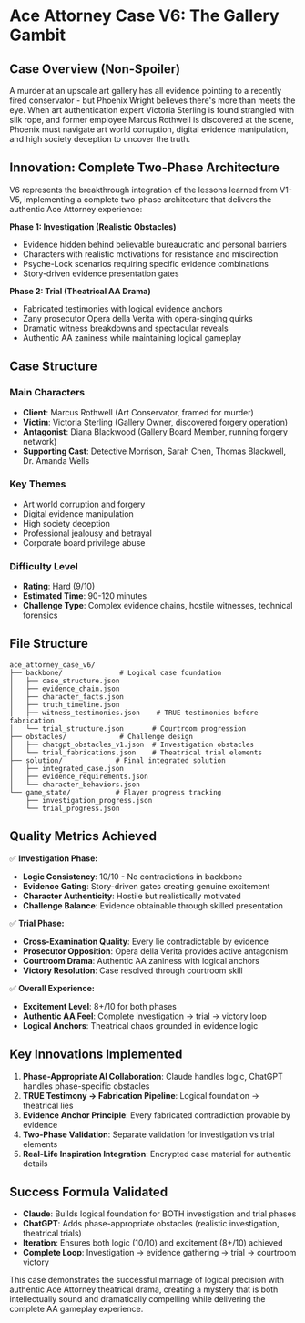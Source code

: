 # Ace Attorney Case V6: The Gallery Gambit

## Case Overview (Non-Spoiler)

A murder at an upscale art gallery has all evidence pointing to a recently fired conservator - but Phoenix Wright believes there's more than meets the eye. When art authentication expert Victoria Sterling is found strangled with silk rope, and former employee Marcus Rothwell is discovered at the scene, Phoenix must navigate art world corruption, digital evidence manipulation, and high society deception to uncover the truth.

## Innovation: Complete Two-Phase Architecture

V6 represents the breakthrough integration of the lessons learned from V1-V5, implementing a complete two-phase architecture that delivers the authentic Ace Attorney experience:

**Phase 1: Investigation (Realistic Obstacles)**
- Evidence hidden behind believable bureaucratic and personal barriers
- Characters with realistic motivations for resistance and misdirection
- Psyche-Lock scenarios requiring specific evidence combinations
- Story-driven evidence presentation gates

**Phase 2: Trial (Theatrical AA Drama)**
- Fabricated testimonies with logical evidence anchors
- Zany prosecutor Opera della Verita with opera-singing quirks
- Dramatic witness breakdowns and spectacular reveals
- Authentic AA zaniness while maintaining logical gameplay

## Case Structure

### Main Characters
- **Client**: Marcus Rothwell (Art Conservator, framed for murder)
- **Victim**: Victoria Sterling (Gallery Owner, discovered forgery operation)
- **Antagonist**: Diana Blackwood (Gallery Board Member, running forgery network)
- **Supporting Cast**: Detective Morrison, Sarah Chen, Thomas Blackwell, Dr. Amanda Wells

### Key Themes
- Art world corruption and forgery
- Digital evidence manipulation
- High society deception
- Professional jealousy and betrayal
- Corporate board privilege abuse

### Difficulty Level
- **Rating**: Hard (9/10)
- **Estimated Time**: 90-120 minutes
- **Challenge Type**: Complex evidence chains, hostile witnesses, technical forensics

## File Structure

```
ace_attorney_case_v6/
├── backbone/              # Logical case foundation
│   ├── case_structure.json
│   ├── evidence_chain.json
│   ├── character_facts.json
│   ├── truth_timeline.json
│   ├── witness_testimonies.json    # TRUE testimonies before fabrication
│   └── trial_structure.json       # Courtroom progression
├── obstacles/             # Challenge design
│   ├── chatgpt_obstacles_v1.json  # Investigation obstacles
│   └── trial_fabrications.json    # Theatrical trial elements
├── solution/             # Final integrated solution
│   ├── integrated_case.json
│   ├── evidence_requirements.json
│   └── character_behaviors.json
└── game_state/           # Player progress tracking
    ├── investigation_progress.json
    └── trial_progress.json
```

## Quality Metrics Achieved

✅ **Investigation Phase:**
- **Logic Consistency**: 10/10 - No contradictions in backbone
- **Evidence Gating**: Story-driven gates creating genuine excitement
- **Character Authenticity**: Hostile but realistically motivated
- **Challenge Balance**: Evidence obtainable through skilled presentation

✅ **Trial Phase:**
- **Cross-Examination Quality**: Every lie contradictable by evidence
- **Prosecutor Opposition**: Opera della Verita provides active antagonism
- **Courtroom Drama**: Authentic AA zaniness with logical anchors
- **Victory Resolution**: Case resolved through courtroom skill

✅ **Overall Experience:**
- **Excitement Level**: 8+/10 for both phases
- **Authentic AA Feel**: Complete investigation → trial → victory loop
- **Logical Anchors**: Theatrical chaos grounded in evidence logic

## Key Innovations Implemented

1. **Phase-Appropriate AI Collaboration**: Claude handles logic, ChatGPT handles phase-specific obstacles
2. **TRUE Testimony → Fabrication Pipeline**: Logical foundation → theatrical lies
3. **Evidence Anchor Principle**: Every fabricated contradiction provable by evidence
4. **Two-Phase Validation**: Separate validation for investigation vs trial elements
5. **Real-Life Inspiration Integration**: Encrypted case material for authentic details

## Success Formula Validated

- **Claude**: Builds logical foundation for BOTH investigation and trial phases
- **ChatGPT**: Adds phase-appropriate obstacles (realistic investigation, theatrical trials)
- **Iteration**: Ensures both logic (10/10) and excitement (8+/10) achieved
- **Complete Loop**: Investigation → evidence gathering → trial → courtroom victory

This case demonstrates the successful marriage of logical precision with authentic Ace Attorney theatrical drama, creating a mystery that is both intellectually sound and dramatically compelling while delivering the complete AA gameplay experience.